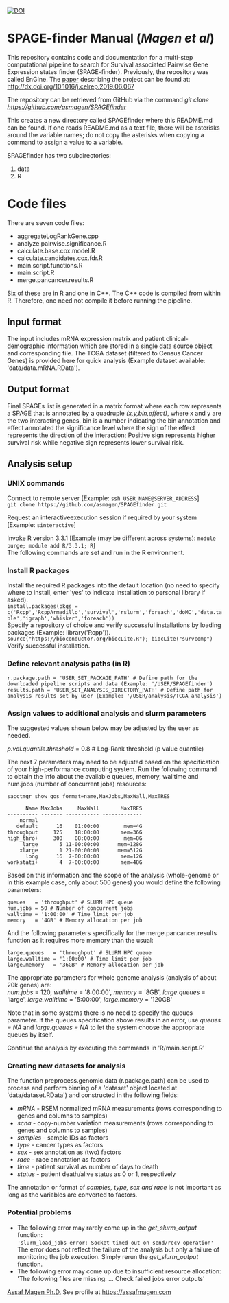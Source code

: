 [![DOI](https://zenodo.org/badge/163208790.svg)](https://zenodo.org/badge/latestdoi/163208790)

# SPAGE-finder Manual (*Magen et al*)

This repository contains code and documentation for a multi-step computational pipeline to search for Survival associated Pairwise Gene Expression states finder (SPAGE-finder).
Previously, the repository was called EnGIne. The [paper](http://dx.doi.org/10.1016/j.celrep.2019.06.067) describing the project can be found at:
http://dx.doi.org/10.1016/j.celrep.2019.06.067

The repository can be retrieved from GitHub via the command
*git clone https://github.com/asmagen/SPAGEfinder*

This creates a new directory called SPAGEfinder where this README.md can be found. If one reads README.md as a text file, there will be asterisks around the variable names; do not copy the asterisks when copying a command to assign a value to a variable.

SPAGEfinder has two subdirectories: 
1. data
2. R  

# Code files
There are seven code files:
- aggregateLogRankGene.cpp
- analyze.pairwise.significance.R  
- calculate.base.cox.model.R  
- calculate.candidates.cox.fdr.R  
- main.script.functions.R  
- main.script.R 
- merge.pancancer.results.R

Six of these are in R and one in C++.
The C++ code is compiled from within R. Therefore, one need not compile it before running the pipeline.

## Input format
The input includes mRNA expression matrix and patient clinical-demographic information which are stored in a single data source object and corresponding file. The TCGA dataset (filtered to Census Cancer Genes) is provided here for quick analysis (Example dataset available: 'data/data.mRNA.RData').

## Output format
Final SPAGEs list is generated in a matrix format where each row represents a SPAGE that is annotated by a quadruple *(x,y,bin,effect)*, where x and y are the two interacting genes, bin is a number indicating the bin annotation and effect annotated the significance level where the sign of the effect represents the direction of the interaction; Positive sign represents higher survival risk while negative sign represents lower survival risk.

## Analysis setup

### UNIX commands
Connect to remote server [Example: `ssh USER_NAME@SERVER_ADDRESS`]  
```git clone https://github.com/asmagen/SPAGEfinder.git```  

Request an interactiveexecution session if required by your system [Example: `sinteractive`]

Invoke R version 3.3.1 [Example (may be different across systems): `module purge; module add R/3.3.1; R`]  
The following commands are set and run in the R environment.  

### Install R packages
Install the required R packages into the default location (no need to specify where to install, enter 'yes' to indicate installation to personal library if asked).  
```install.packages(pkgs = c('Rcpp','RcppArmadillo','survival','rslurm','foreach','doMC','data.table','igraph','whisker','foreach'))```  
Specify a repository of choice and verify successful installations by loading packages (Example: library('Rcpp')).  
`source("https://bioconductor.org/biocLite.R"); biocLite("survcomp")`  
Verify successful installation.

### Define relevant analysis paths (in R)
```
r.package.path = 'USER_SET_PACKAGE_PATH' # Define path for the downloaded pipeline scripts and data (Example: '/USER/SPAGEfinder')  
results.path = 'USER_SET_ANALYSIS_DIRECTORY_PATH' # Define path for analysis results set by user (Example: '/USER/analysis/TCGA_analysis')  
```
### Assign values to additional analysis and slurm parameters

The suggested values shown below may be adjusted by the user as needed.  

*p.val.quantile.threshold* = 0.8 # Log-Rank threshold (p value quantile)  

The next 7 parameters may need to be adjusted based on the specification of your high-performance computing system. Run the following command to obtain the info about the available queues, memory, walltime and num.jobs (number of concurrent jobs) resources:  
```
sacctmgr show qos format=name,MaxJobs,MaxWall,MaxTRES

      Name MaxJobs     MaxWall       MaxTRES 
---------- ------- ----------- ------------- 
    normal                                   
   default      16    01:00:00        mem=4G 
throughput     125    18:00:00       mem=36G 
high_thro+     300    08:00:00        mem=8G 
     large       5 11-00:00:00      mem=128G 
    xlarge       1 21-00:00:00      mem=512G 
      long      16  7-00:00:00       mem=12G 
workstati+       4  7-00:00:00       mem=48G 
```

Based on this information and the scope of the analysis (whole-genome or in this example case, only about 500 genes) you would define the following parameters:  
```
queues   = 'throughput' # SLURM HPC queue  
num.jobs = 50 # Number of concurrent jobs  
walltime = '1:00:00' # Time limit per job  
memory   = '4GB' # Memory allocation per job  
```
And the following parameters specifically for the merge.pancancer.results function as it requires more memory than the usual:  
```
large.queues   = 'throughput' # SLURM HPC queue   
large.walltime = '1:00:00' # Time limit per job  
large.memory   = '36GB' # Memory allocation per job  
```
The appropriate parameters for whole genome analysis (analysis of about 20k genes) are:  
*num.jobs* = 120, *walltime* = '8:00:00', *memory* = '8GB', *large.queues* = 'large', *large.walltime* = '5:00:00', *large.memory* = '120GB'  

Note that in some systems there is no need to specify the queues parameter. If the queues specification above results in an error, use *queues = NA* and *large.queues = NA* to let the system choose the appropriate queues by itself.

Continue the analysis by executing the commands in 'R/main.script.R'  

### Creating new datasets for analysis
The function preprocess.genomic.data (r.package.path) can be used to process and perform binning of a 'dataset' object located at 'data/dataset.RData') and constructed in the following fields:  
- *mRNA* - RSEM normalized mRNA measurements (rows corresponding to genes and columns to samples)  
- *scna* - copy-number variation measurements (rows corresponding to genes and columns to samples)  
- *samples* - sample IDs as factors
- *type* - cancer types as factors
- *sex* - sex annotation as (two) factors
- *race* - race annotation as factors
- *time* - patient survival as number of days to death  
- *status* - patient death/alive status as 0 or 1, respectively  

The annotation or format of *samples, type, sex and race* is not important as long as the variables are converted to factors.

### Potential problems

- The following error may rarely come up in the *get_slurm_output* function:  
	```'slurm_load_jobs error: Socket timed out on send/recv operation'```  
	The error does not reflect the failure of the analysis but only a failure of monitoring the job execution. Simply rerun the *get_slurm_output* function.  
- The following error may come up due to insufficient resource allocation:  
	'The following files are missing: ... Check failed jobs error outputs'  

[Assaf Magen Ph.D.](https://assafmagen.com)
See profile at https://assafmagen.com
